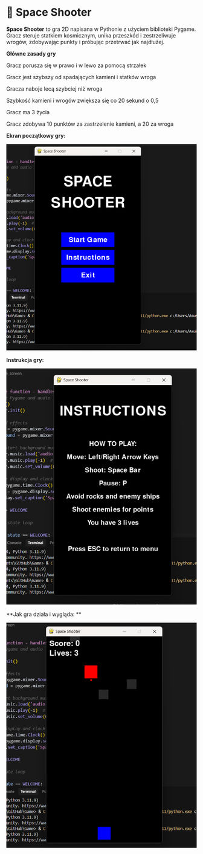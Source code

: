 # 🚀 Space Shooter

**Space Shooter** to gra 2D napisana w Pythonie z użyciem biblioteki Pygame. Gracz steruje statkiem kosmicznym, unika przeszkód i zestrzeliwuje wrogów, zdobywając punkty i próbując przetrwać jak najdłużej.

**Główne zasady gry**

Gracz porusza się w prawo i w lewo za pomocą strzałek

Gracz jest szybszy od spadających kamieni i statków wroga

Gracza naboje lecą szybciej niż wroga

Szybkość kamieni i wrogów zwiększa się co 20 sekund o 0,5

Gracz ma 3 życia

Gracz zdobywa 10 punktów za zastrzelenie kamieni, a 20 za wroga



**Ekran początkowy gry:**

![Zrzut ekranu z gry](https://github.com/juliettapotasznik/Game/blob/18218a213e6d519ac6a26b1c337b8990eff399b3/Zrzut%20ekranu%202025-05-21%20185056.png)

**Instrukcja gry:**

![Zrzut ekranu z gry](https://github.com/juliettapotasznik/Game/blob/4f734480d2416b4e1f4ce880e849fc500a921324/Zrzut%20ekranu%202025-05-21%20185105.png)

**Jak gra działa i wygląda: **

![Zrzut ekranu z gry](https://github.com/juliettapotasznik/Game/blob/b9f74129517ff7e2b4083f6aaf37a999779ad3f8/Zrzut%20ekranu%202025-05-21%20185131.png)

